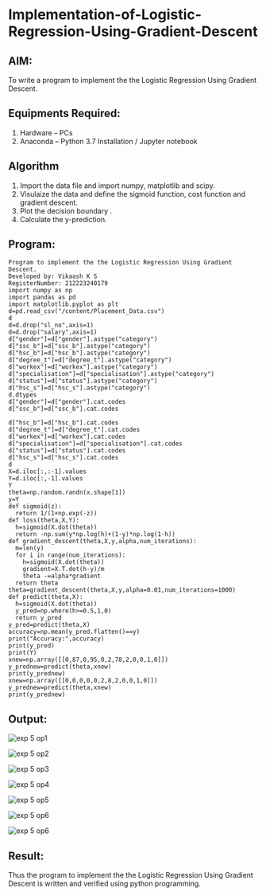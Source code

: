 # Implementation-of-Logistic-Regression-Using-Gradient-Descent

## AIM:
To write a program to implement the the Logistic Regression Using Gradient Descent.

## Equipments Required:
1. Hardware – PCs
2. Anaconda – Python 3.7 Installation / Jupyter notebook

## Algorithm
1. Import the data file and import numpy, matplotlib and scipy.
2. Visulaize the data and define the sigmoid function, cost function and gradient descent.
3. Plot the decision boundary .
4. Calculate the y-prediction.

## Program:
```
Program to implement the the Logistic Regression Using Gradient Descent.
Developed by: Vikaash K S
RegisterNumber: 212223240179
import numpy as np
import pandas as pd
import matplotlib.pyplot as plt
d=pd.read_csv("/content/Placement_Data.csv")
d
d=d.drop("sl_no",axis=1)
d=d.drop("salary",axis=1)
d["gender"]=d["gender"].astype("category")
d["ssc_b"]=d["ssc_b"].astype("category")
d["hsc_b"]=d["hsc_b"].astype("category")
d["degree_t"]=d["degree_t"].astype("category")
d["workex"]=d["workex"].astype("category")
d["specialisation"]=d["specialisation"].astype("category")
d["status"]=d["status"].astype("category")
d["hsc_s"]=d["hsc_s"].astype("category")
d.dtypes
d["gender"]=d["gender"].cat.codes
d["ssc_b"]=d["ssc_b"].cat.codes
```
```
d["hsc_b"]=d["hsc_b"].cat.codes
d["degree_t"]=d["degree_t"].cat.codes
d["workex"]=d["workex"].cat.codes
d["specialisation"]=d["specialisation"].cat.codes
d["status"]=d["status"].cat.codes
d["hsc_s"]=d["hsc_s"].cat.codes
d
X=d.iloc[:,:-1].values
Y=d.iloc[:,-1].values
Y
theta=np.random.randn(x.shape[1])
y=Y
def sigmoid(z):
  return 1/(1+np.exp(-z))
def loss(theta,X,Y):
  h=sigmoid(X.dot(theta))
  return -np.sum(y*np.log(h)+(1-y)*np.log(1-h))
def gradient_descent(theta,X,y,alpha,num_iterations):
  m=len(y)
  for i in range(num_iterations):
    h=sigmoid(X.dot(theta))
    gradient=X.T.dot(h-y)/m
    theta -=alpha*gradient
  return theta
theta=gradient_descent(theta,X,y,alpha=0.01,num_iterations=1000)
def predict(theta,X):
  h=sigmoid(X.dot(theta))
  y_pred=np.where(h>=0.5,1,0)
  return y_pred
y_pred=predict(theta,X)
accuracy=np.mean(y_pred.flatten()==y)
print("Accuracy:",accuracy)
print(y_pred)
print(Y)
xnew=np.array([[0,87,0,95,0,2,78,2,0,0,1,0]])
y_prednew=predict(theta,xnew)
print(y_prednew)
xnew=np.array([[0,0,0,0,0,2,8,2,0,0,1,0]])
y_prednew=predict(theta,xnew)
print(y_prednew)
```
## Output:
![exp 5 op1](https://github.com/Vikaash19/-Implementation-of-Logistic-Regression-Using-Gradient-Descent/assets/148514589/2c2dbe27-f772-421e-89e5-7fd0d61c82d4)

![exp 5 op2](https://github.com/Vikaash19/-Implementation-of-Logistic-Regression-Using-Gradient-Descent/assets/148514589/be6d613b-f9bf-4c8f-af62-807b7a0dac86)

![exp 5 op3](https://github.com/Vikaash19/-Implementation-of-Logistic-Regression-Using-Gradient-Descent/assets/148514589/c21f0f12-0df3-43c5-95c7-84c0c9b78642)

![exp 5 op4](https://github.com/Vikaash19/-Implementation-of-Logistic-Regression-Using-Gradient-Descent/assets/148514589/b9b4c4bf-c563-4e20-b629-5444d0e62d66)

![exp 5 op5](https://github.com/Vikaash19/-Implementation-of-Logistic-Regression-Using-Gradient-Descent/assets/148514589/fca05324-e1f8-4538-961f-84e109c50011)

![exp 5 op6](https://github.com/Vikaash19/-Implementation-of-Logistic-Regression-Using-Gradient-Descent/assets/148514589/99d7c850-224f-4709-849c-8c1a2903bd11)

![exp 5 op6](https://github.com/Vikaash19/-Implementation-of-Logistic-Regression-Using-Gradient-Descent/assets/148514589/99d7c850-224f-4709-849c-8c1a2903bd11)

## Result:
Thus the program to implement the the Logistic Regression Using Gradient Descent is written and verified using python programming.
